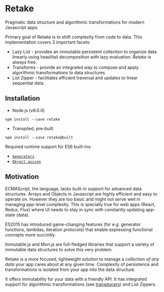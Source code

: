 Retake
=========================

Pragmatic data structure and algorithmic transformations for modern Javascript apps.

Primary goal of Retake is to shift complexity from code to data. This implementation covers 3 important facets:

  - Lazy List - provides an immutable persistent collection to organize data linearly using head/tail decomposition with lazy evaluation. *Retake* is always free.
  - Transforms - provide an integrated way to compose and apply algorithmic transformations to data structures.
  - List Zipper - facilitates efficient traversal and updates to linear sequential data.


## Installation


- Node.js (v6.0.0)

```
npm install --save retake
```

- Transpiled, pre-built

```
npm install --save retake@built
```

Required runtime support for ES6 built-ins:
    
- [`Generators`](https://babeljs.io/docs/plugins/transform-regenerator)
- [`Object.assign`](http://babeljs.io/docs/plugins/transform-object-assign)


## Motivation

ECMAScript, the language, lacks built-in support for advanced data structures. 
Arrays and Objects in Javascript are highly efficient and easy to operate on. 
However they are too basic and might not serve well in managing app-level complexity. 
This is specially true for web apps (React, Redux, Flux) where UI needs to stay in sync with constantly updating app-state (data).

ES2015 has introduced game-changing features (for e.g. generator functions, lambdas, iteration protocols) that enable expressing functional concepts more succintly.

Immutable.js and Mori.js are full-fledged libraries that support a variety of immutable data structures to solve this very problem.

Retake is a more focused, lightweight solution to manage a *collection of any data* your app cares about at any given time. Complexity of persistence and transformations is isolated from your app into the data structure.

It offers immutability for your data with a friendly API. 
It has integrated support for algorithmic transformations (see [transducers](https://www.youtube.com/watch?v=6mTbuzafcII)) and List Zippers.